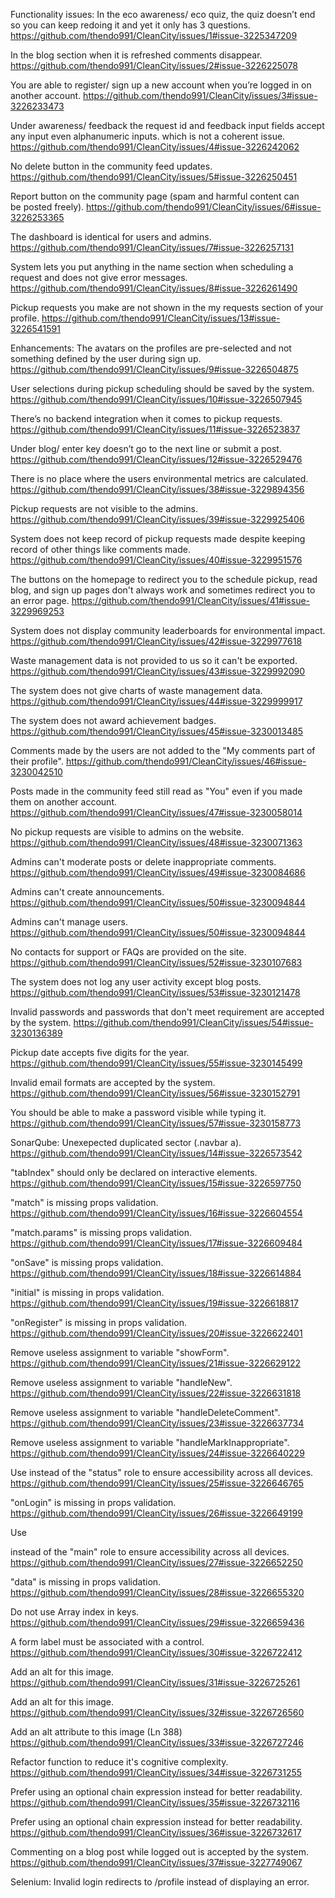 Functionality issues:
In the eco awareness/ eco quiz, the quiz doesn’t end so you can keep redoing it and yet it only has 3 questions.
https://github.com/thendo991/CleanCity/issues/1#issue-3225347209

In the blog section when it is refreshed comments disappear.
https://github.com/thendo991/CleanCity/issues/2#issue-3226225078

You are able to register/ sign up a new account when you’re logged in on another account.
https://github.com/thendo991/CleanCity/issues/3#issue-3226233473

Under awareness/ feedback the request id and feedback input fields accept any input even alphanumeric inputs. which is not a coherent issue.
https://github.com/thendo991/CleanCity/issues/4#issue-3226242062

No delete button in the community feed updates.
https://github.com/thendo991/CleanCity/issues/5#issue-3226250451

Report button on the community page (spam and harmful content can be posted freely).
https://github.com/thendo991/CleanCity/issues/6#issue-3226253365

The dashboard is identical for users and admins.
https://github.com/thendo991/CleanCity/issues/7#issue-3226257131

System lets you put anything in the name section when scheduling a request and does not give error messages.
https://github.com/thendo991/CleanCity/issues/8#issue-3226261490

Pickup requests you make are not shown in the my requests section of your profile.
https://github.com/thendo991/CleanCity/issues/13#issue-3226541591

Enhancements:
The avatars on the profiles are pre-selected and not something defined by the user during sign up.
https://github.com/thendo991/CleanCity/issues/9#issue-3226504875

User selections during pickup scheduling should be saved by the system.
https://github.com/thendo991/CleanCity/issues/10#issue-3226507945

There’s no backend integration when it comes to pickup requests.
https://github.com/thendo991/CleanCity/issues/11#issue-3226523837 

Under blog/ enter key doesn’t go to the next line or submit a post.
https://github.com/thendo991/CleanCity/issues/12#issue-3226529476

There is no place where the users environmental metrics are calculated.
https://github.com/thendo991/CleanCity/issues/38#issue-3229894356

Pickup requests are not visible to the admins.
https://github.com/thendo991/CleanCity/issues/39#issue-3229925406

System does not keep record of pickup requests made despite keeping record of other things like comments made.
https://github.com/thendo991/CleanCity/issues/40#issue-3229951576

The buttons on the homepage to redirect you to the schedule pickup, read blog, and sign up pages don't always work and sometimes redirect you to an error page.
https://github.com/thendo991/CleanCity/issues/41#issue-3229969253

System does not display community leaderboards for environmental impact.
https://github.com/thendo991/CleanCity/issues/42#issue-3229977618

Waste management data is not provided to us so it can't be exported.
https://github.com/thendo991/CleanCity/issues/43#issue-3229992090

The system does not give charts of waste management data.
https://github.com/thendo991/CleanCity/issues/44#issue-3229999917

The system does not award achievement badges.
https://github.com/thendo991/CleanCity/issues/45#issue-3230013485

Comments made by the users are not added to the "My comments part of their profile".
https://github.com/thendo991/CleanCity/issues/46#issue-3230042510

Posts made in the community feed still read as "You" even if you made them on another account.
https://github.com/thendo991/CleanCity/issues/47#issue-3230058014

No pickup requests are visible to admins on the website.
https://github.com/thendo991/CleanCity/issues/48#issue-3230071363

Admins can't moderate posts or delete inappropriate comments.
https://github.com/thendo991/CleanCity/issues/49#issue-3230084686

Admins can't create announcements.
https://github.com/thendo991/CleanCity/issues/50#issue-3230094844

Admins can't manage users.
https://github.com/thendo991/CleanCity/issues/50#issue-3230094844

No contacts for support or FAQs are provided on the site.
https://github.com/thendo991/CleanCity/issues/52#issue-3230107683

The system does not log any user activity except blog posts.
https://github.com/thendo991/CleanCity/issues/53#issue-3230121478

Invalid passwords and passwords that don't meet requirement are accepted by the system.
https://github.com/thendo991/CleanCity/issues/54#issue-3230136389

Pickup date accepts five digits for the year.
https://github.com/thendo991/CleanCity/issues/55#issue-3230145499

Invalid email formats are accepted by the system.
https://github.com/thendo991/CleanCity/issues/56#issue-3230152791

You should be able to make a password visible while typing it.
https://github.com/thendo991/CleanCity/issues/57#issue-3230158773


SonarQube:
Unexepected duplicated sector (.navbar a).
https://github.com/thendo991/CleanCity/issues/14#issue-3226573542

"tabIndex" should only be declared on interactive elements.
https://github.com/thendo991/CleanCity/issues/15#issue-3226597750

"match" is missing props validation.
https://github.com/thendo991/CleanCity/issues/16#issue-3226604554

"match.params" is missing props validation.
https://github.com/thendo991/CleanCity/issues/17#issue-3226609484

"onSave" is missing props validation.
https://github.com/thendo991/CleanCity/issues/18#issue-3226614884

"initial" is missing in props validation.
https://github.com/thendo991/CleanCity/issues/19#issue-3226618817

"onRegister" is missing in props validation.
https://github.com/thendo991/CleanCity/issues/20#issue-3226622401

Remove useless assignment to variable "showForm".
https://github.com/thendo991/CleanCity/issues/21#issue-3226629122

Remove useless assignment to variable "handleNew".
https://github.com/thendo991/CleanCity/issues/22#issue-3226631818

Remove useless assignment to variable "handleDeleteComment".
https://github.com/thendo991/CleanCity/issues/23#issue-3226637734

Remove useless assignment to variable "handleMarkInappropriate".
https://github.com/thendo991/CleanCity/issues/24#issue-3226640229

Use <output> instead of the "status" role to ensure accessibility across all devices.
https://github.com/thendo991/CleanCity/issues/25#issue-3226646765

"onLogin" is missing in props validation.
https://github.com/thendo991/CleanCity/issues/26#issue-3226649199

Use <main> instead of the "main" role to ensure accessibility across all devices.
https://github.com/thendo991/CleanCity/issues/27#issue-3226652250

"data" is missing in props validation.
https://github.com/thendo991/CleanCity/issues/28#issue-3226655320

Do not use Array index in keys.
https://github.com/thendo991/CleanCity/issues/29#issue-3226659436

A form label must be associated with a control.
https://github.com/thendo991/CleanCity/issues/30#issue-3226722412

Add an alt for this image.
https://github.com/thendo991/CleanCity/issues/31#issue-3226725261

Add an alt for this image.
https://github.com/thendo991/CleanCity/issues/32#issue-3226726560

Add an alt attribute to this image (Ln 388)
https://github.com/thendo991/CleanCity/issues/33#issue-3226727246

Refactor function to reduce it's cognitive complexity.
https://github.com/thendo991/CleanCity/issues/34#issue-3226731255

Prefer using an optional chain expression instead for better readability.
https://github.com/thendo991/CleanCity/issues/35#issue-3226732116

Prefer using an optional chain expression instead for better readability.
https://github.com/thendo991/CleanCity/issues/36#issue-3226732617

Commenting on a blog post while logged out is accepted by the system.
https://github.com/thendo991/CleanCity/issues/37#issue-3227749067

Selenium:
Invalid login redirects to /profile instead of displaying an error.
